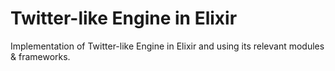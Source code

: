 # Twitter-like Engine in Elixir
Implementation of Twitter-like Engine in Elixir and using its relevant modules &amp; frameworks.
